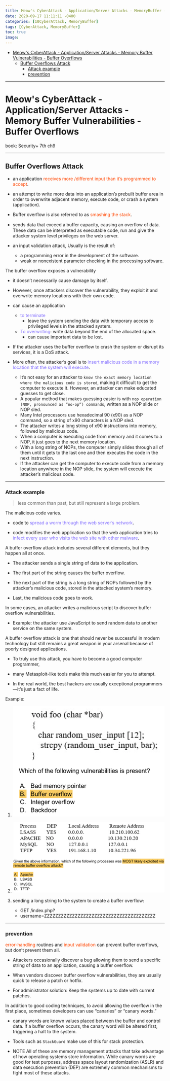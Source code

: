 ```yaml
---
title: Meow's CyberAttack - Application/Server Attacks - MemoryBuffer - Buffer Overflows
date: 2020-09-17 11:11:11 -0400
categories: [10CyberAttack, MemoryBuffer]
tags: [CyberAttack, MemoryBuffer]
toc: true
image:
---
```


- [Meow's CyberAttack - Application/Server Attacks - Memory Buffer Vulnerabilities - Buffer Overflows](#meows-cyberattack---applicationserver-attacks---memory-buffer-vulnerabilities---buffer-overflows)
  - [Buffer Overflows Attack](#buffer-overflows-attack)
    - [Attack example](#attack-example)
    - [prevention](#prevention)

---

# Meow's CyberAttack - Application/Server Attacks - Memory Buffer Vulnerabilities - Buffer Overflows

book: Security+ 7th ch9

<font color=LightSlateBlue></font>
<font color=OrangeRed></font>

---

## Buffer Overflows Attack

- an application <font color=OrangeRed>receives more /different input than it’s programmed to accept</font>.

- an attempt to write more data into an application’s prebuilt buffer area in order to overwrite adjacent memory, execute code, or crash a system (application).

- Buffer overflow is also referred to as <font color=OrangeRed>smashing the stack</font>.

- sends data that exceed a buffer capacity, causing an overﬂow of data. These data can be interpreted as executable code, run and give the attacker system level privileges on the web server.

- an input validation attack, Usually is the result of:
  - a programming error in the development of the software.
  - weak or nonexistent parameter checking in the processing software.


The buffer overflow exposes a vulnerability

- it doesn’t necessarily cause damage by itself.

- However, once attackers discover the vulnerability, they exploit it and overwrite memory locations with their own code.

- can cause an application
  - <font color=LightSlateBlue>to terminate</font>
    - leave the system sending the data with temporary access to privileged levels in the attacked system.
  - <font color=LightSlateBlue>To overwriting</font>: write data beyond the end of the allocated space.
    - can cause important data to be lost.

- If the attacker uses the buffer overflow to crash the system or disrupt its services, it is a DoS attack.

- More often, the attacker’s goal is to
<font color=LightSlateBlue>insert malicious code in a memory location that the system will execute</font>.
  - It’s not easy for an attacker to `know the exact memory location where the malicious code is stored`, making it difficult to get the computer to execute it. However, an attacker can make educated guesses to get close.
  - A popular method that makes guessing easier is with `nop operation (NOP, pronounced as “no-op”) commands`, written as a NOP slide or NOP sled.
  - Many Intel processors use hexadecimal 90 (x90) as a NOP command, so a string of x90 characters is a NOP sled.
  - The attacker writes a long string of x90 instructions into memory, followed by malicious code.
  - When a computer is executing code from memory and it comes to a NOP, it just goes to the next memory location.
  - With a long string of NOPs, the computer simply slides through all of them until it gets to the last one and then executes the code in the next instruction.
  - If the attacker can get the computer to execute code from a memory location anywhere in the NOP slide, the system will execute the attacker’s malicious code.


---

### Attack example

> less common than past, but still represent a large problem.

The malicious code varies.

- code to <font color=LightSlateBlue>spread a worm through the web server’s network</font>.

- code modifies the web application so that the web application tries to <font color=LightSlateBlue>infect every user who visits the web site with other malware</font>.


A buffer overflow attack includes several different elements, but they happen all at once.

- The attacker sends a single string of data to the application.

- The first part of the string causes the buffer overflow.

- The next part of the string is a long string of NOPs followed by the attacker’s malicious code, stored in the attacked system’s memory.

- Last, the malicious code goes to work.

In some cases, an attacker writes a malicious script to discover buffer overflow vulnerabilities.

- Example:
	the attacker use JavaScript to send random data to another service on the same system.


A buffer overflow attack is one that should never be successful in modern technology but still remains a great weapon in your arsenal because of poorly designed applications.

- To truly use this attack, you have to become a good computer programmer,

- many Metasploit-like tools make this much easier for you to attempt.

- In the real world, the best hackers are usually exceptional programmers—it’s just a fact of life.

Example:

1. ![Pasted Graphic 4](/assets/img/Pasted%20Graphic%204.png)

2. ![Pasted Graphic 8](/assets/img/Pasted%20Graphic%208.png)

3. sending a long string to the system to create a buffer overflow:
   - GET /index.php?
   - username=ZZZZZZZZZZZZZZZZZZZZZZZZZZZZZZZZZZZZZZZZ

---

### prevention

<font color=OrangeRed>error-handling</font> routines and <font color=OrangeRed>input validation</font> can prevent buffer overflows, but don’t prevent them all.

- Attackers occasionally discover a bug allowing them to send a specific string of data to an application, causing a buffer overflow.

- When vendors discover buffer overflow vulnerabilities, they are usually quick to release a patch or hotfix.

- For administrator solution: Keep the systems up to date with current patches.

In addition to good coding techniques, to avoid allowing the overflow in the first place, sometimes developers can use “canaries” or “canary words.”

- canary words are known values placed between the buffer and control data. If a buffer overflow occurs, the canary word will be altered first, triggering a halt to the system.

- Tools such as `StackGuard` make use of this for stack protection.

- NOTE All of these are memory management attacks that take advantage of how operating systems store information. While canary words are good for test purposes, address space layout randomization (ASLR) and data execution prevention (DEP) are extremely common mechanisms to fight most of these attacks.
